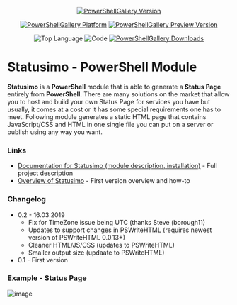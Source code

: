 <center>

[![PowerShellGallery Version](https://img.shields.io/powershellgallery/v/Statusimo.svg?style=for-the-badge)](https://www.powershellgallery.com/packages/Statusimo)

[![PowerShellGallery Platform](https://img.shields.io/powershellgallery/p/Statusimo.svg?style=for-the-badge)](https://www.powershellgallery.com/packages/Statusimo)
[![PowerShellGallery Preview Version](https://img.shields.io/powershellgallery/vpre/Statusimo.svg?label=powershell%20gallery%20preview&colorB=yellow&style=for-the-badge)](https://www.powershellgallery.com/packages/Statusimo)

![Top Language](https://img.shields.io/github/languages/top/evotecit/Statusimo.svg?style=for-the-badge)
![Code](https://img.shields.io/github/languages/code-size/evotecit/Statusimo.svg?style=for-the-badge)
[![PowerShellGallery Downloads](https://img.shields.io/powershellgallery/dt/Statusimo.svg?style=for-the-badge)](https://www.powershellgallery.com/packages/Statusimo)

</center>

# Statusimo - PowerShell Module

**Statusimo** is a **PowerShell** module that is able to generate a **Status Page** entirely from **PowerShell**. There are many solutions on the market that allow you to host and build your own Status Page for services you have but usually, it comes at a cost or it has some special requirements one has to meet. Following module generates a static HTML page that contains JavaScript/CSS and HTML in one single file you can put on a server or publish using any way you want.

### Links

-   [Documentation for Statusimo (module description, installation)](https://evotec.xyz/hub/scripts/Statusimo-powershell-module/) - Full project description
-   [Overview of Statusimo](https://evotec.xyz/meet-statusimo-powershell-generated-status-page/) - First version overview and how-to


### Changelog

- 0.2 - 16.03.2019
  -  Fix for TimeZone issue being UTC (thanks Steve (borough11)
  -  Updates to support changes in PSWriteHTML (requires newest version of PSWriteHTML 0.0.13+)
  -  Cleaner HTML/JS/CSS (updates to PSWriteHTML)
  -  Smaller output size (updaate to PSWriteHTML)
- 0.1 - First version

### Example - Status Page

![image](https://evotec.xyz/wp-content/uploads/2019/03/img_5c7feee0d161a.png)